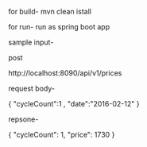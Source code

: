
for build- mvn clean istall 

for run- run as spring boot app

sample input-


post 

http://localhost:8090/api/v1/prices

request body-

{
    "cycleCount":1 ,
    "date":"2016-02-12"
}



repsone-


{
    "cycleCount": 1,
    "price": 1730
}


